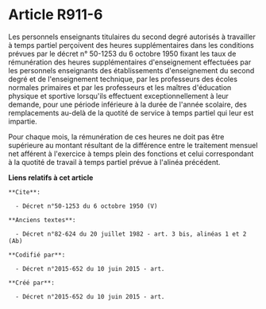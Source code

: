 # Article R911-6

Les personnels enseignants titulaires du second degré autorisés à travailler à temps partiel perçoivent des heures
supplémentaires dans les conditions prévues par le décret n° 50-1253 du 6 octobre 1950 fixant les taux de rémunération des
heures supplémentaires d'enseignement effectuées par les personnels enseignants des établissements d'enseignement du second
degré et de l'enseignement technique, par les professeurs des écoles normales primaires et par les professeurs et les maîtres
d'éducation physique et sportive lorsqu'ils effectuent exceptionnellement à leur demande, pour une période inférieure à la
durée de l'année scolaire, des remplacements au-delà de la quotité de service à temps partiel qui leur est impartie.

Pour chaque mois, la rémunération de ces heures ne doit pas être supérieure au montant résultant de la différence entre le
traitement mensuel net afférent à l'exercice à temps plein des fonctions et celui correspondant à la quotité de travail à
temps partiel prévue à l'alinéa précédent.

**Liens relatifs à cet article**

	**Cite**:

	  - Décret n°50-1253 du 6 octobre 1950 (V)

	**Anciens textes**:

	  - Décret n°82-624 du 20 juillet 1982 - art. 3 bis, alinéas 1 et 2 (Ab)

	**Codifié par**:

	  - Décret n°2015-652 du 10 juin 2015 - art.

	**Créé par**:

	  - Décret n°2015-652 du 10 juin 2015 - art.
